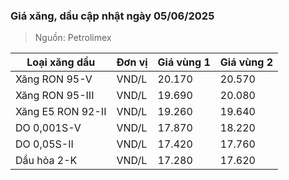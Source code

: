 
### Giá xăng, dầu cập nhật ngày 05/06/2025
> Nguồn: Petrolimex

| Loại xăng dầu     | Đơn vị | Giá vùng 1 | Giá vùng 2 |
|-------------------|--------|------------|------------|
| Xăng RON 95-V     | VND/L  |     20.170 |     20.570 |
| Xăng RON 95-III   | VND/L  |     19.690 |     20.080 |
| Xăng E5 RON 92-II | VND/L  |     19.260 |     19.640 |
| DO 0,001S-V       | VND/L  |     17.870 |     18.220 |
| DO 0,05S-II       | VND/L  |     17.420 |     17.760 |
| Dầu hỏa 2-K       | VND/L  |     17.280 |     17.620 |
